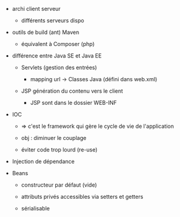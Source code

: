 * archi client serveur

  * différents serveurs dispo

* outils de build (ant) Maven

  * équivalent à Composer (php)

* différence entre Java SE et Java EE

  * Servlets (gestion des entrées)

    * mapping url -> Classes Java (défini dans web.xml)

  * JSP génération du contenu vers le client

    * JSP sont dans le dossier WEB-INF

* IOC

  * => c'est le framework qui gère le cycle de vie de l'application

  * obj : diminuer le couplage

  * éviter code trop lourd (re-use)

* Injection de dépendance

* Beans

  * constructeur par défaut (vide)

  * attributs privés accessibles via setters et getters

  * sérialisable